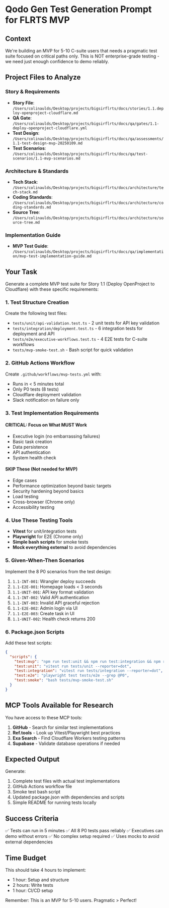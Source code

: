 # Qodo Gen Test Generation Prompt for FLRTS MVP

## Context

We're building an MVP for 5-10 C-suite users that needs a pragmatic test suite
focused on critical paths only. This is NOT enterprise-grade testing - we need
just enough confidence to demo reliably.

## Project Files to Analyze

### Story & Requirements

- **Story File**:
  `/Users/colinaulds/Desktop/projects/bigsirflrts/docs/stories/1.1.deploy-openproject-cloudflare.md`
- **QA Gate**:
  `/Users/colinaulds/Desktop/projects/bigsirflrts/docs/qa/gates/1.1-deploy-openproject-cloudflare.yml`
- **Test Design**:
  `/Users/colinaulds/Desktop/projects/bigsirflrts/docs/qa/assessments/1.1-test-design-mvp-20250109.md`
- **Test Scenarios**:
  `/Users/colinaulds/Desktop/projects/bigsirflrts/docs/qa/test-scenarios/1.1-mvp-scenarios.md`

### Architecture & Standards

- **Tech Stack**:
  `/Users/colinaulds/Desktop/projects/bigsirflrts/docs/architecture/tech-stack.md`
- **Coding Standards**:
  `/Users/colinaulds/Desktop/projects/bigsirflrts/docs/architecture/coding-standards.md`
- **Source Tree**:
  `/Users/colinaulds/Desktop/projects/bigsirflrts/docs/architecture/source-tree.md`

### Implementation Guide

- **MVP Test Guide**:
  `/Users/colinaulds/Desktop/projects/bigsirflrts/docs/qa/implementation/mvp-test-implementation-guide.md`

## Your Task

Generate a complete MVP test suite for Story 1.1 (Deploy OpenProject to
Cloudflare) with these specific requirements:

### 1. Test Structure Creation

Create the following test files:

- `tests/unit/api-validation.test.ts` - 2 unit tests for API key validation
- `tests/integration/deployment.test.ts` - 6 integration tests for deployment
  and API
- `tests/e2e/executive-workflows.test.ts` - 4 E2E tests for C-suite workflows
- `tests/mvp-smoke-test.sh` - Bash script for quick validation

### 2. GitHub Actions Workflow

Create `.github/workflows/mvp-tests.yml` with:

- Runs in < 5 minutes total
- Only P0 tests (8 tests)
- Cloudflare deployment validation
- Slack notification on failure only

### 3. Test Implementation Requirements

#### CRITICAL: Focus on What MUST Work

- Executive login (no embarrassing failures)
- Basic task creation
- Data persistence
- API authentication
- System health check

#### SKIP These (Not needed for MVP)

- Edge cases
- Performance optimization beyond basic targets
- Security hardening beyond basics
- Load testing
- Cross-browser (Chrome only)
- Accessibility testing

### 4. Use These Testing Tools

- **Vitest** for unit/integration tests
- **Playwright** for E2E (Chrome only)
- **Simple bash scripts** for smoke tests
- **Mock everything external** to avoid dependencies

### 5. Given-When-Then Scenarios

Implement the 8 P0 scenarios from the test design:

1. `1.1-INT-001`: Wrangler deploy succeeds
2. `1.1-E2E-001`: Homepage loads < 3 seconds
3. `1.1-UNIT-001`: API key format validation
4. `1.1-INT-002`: Valid API authentication
5. `1.1-INT-003`: Invalid API graceful rejection
6. `1.1-E2E-002`: Admin login via UI
7. `1.1-E2E-003`: Create task in UI
8. `1.1-UNIT-002`: Health check returns 200

### 6. Package.json Scripts

Add these test scripts:

```json
{
  "scripts": {
    "test:mvp": "npm run test:unit && npm run test:integration && npm run test:e2e",
    "test:unit": "vitest run tests/unit --reporter=dot",
    "test:integration": "vitest run tests/integration --reporter=dot",
    "test:e2e": "playwright test tests/e2e --grep @P0",
    "test:smoke": "bash tests/mvp-smoke-test.sh"
  }
}
```

## MCP Tools Available for Research

You have access to these MCP tools:

1. **GitHub** - Search for similar test implementations
2. **Ref.tools** - Look up Vitest/Playwright best practices
3. **Exa Search** - Find Cloudflare Workers testing patterns
4. **Supabase** - Validate database operations if needed

## Expected Output

Generate:

1. Complete test files with actual test implementations
2. GitHub Actions workflow file
3. Smoke test bash script
4. Updated package.json with dependencies and scripts
5. Simple README for running tests locally

## Success Criteria

✅ Tests can run in 5 minutes ✅ All 8 P0 tests pass reliably ✅ Executives can
demo without errors ✅ No complex setup required ✅ Uses mocks to avoid external
dependencies

## Time Budget

This should take 4 hours to implement:

- 1 hour: Setup and structure
- 2 hours: Write tests
- 1 hour: CI/CD setup

Remember: This is an MVP for 5-10 users. Pragmatic > Perfect!
